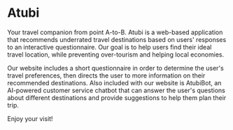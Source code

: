 # Atubi

Your travel companion from point A-to-B.
Atubi is a web-based application that recommends underrated travel destinations based on users' responses to an interactive questionnaire. Our goal is to help users find their ideal travel location, while preventing over-tourism and helping local economies.

Our website includes a short questionnaire in order to determine the user's travel preferences, then directs the user to more information on their recommended destinations. Also included with our website is AtubiBot, an AI-powered customer service chatbot that can answer the user's questions about different destinations and provide suggestions to help them plan their trip. 

Enjoy your visit!

